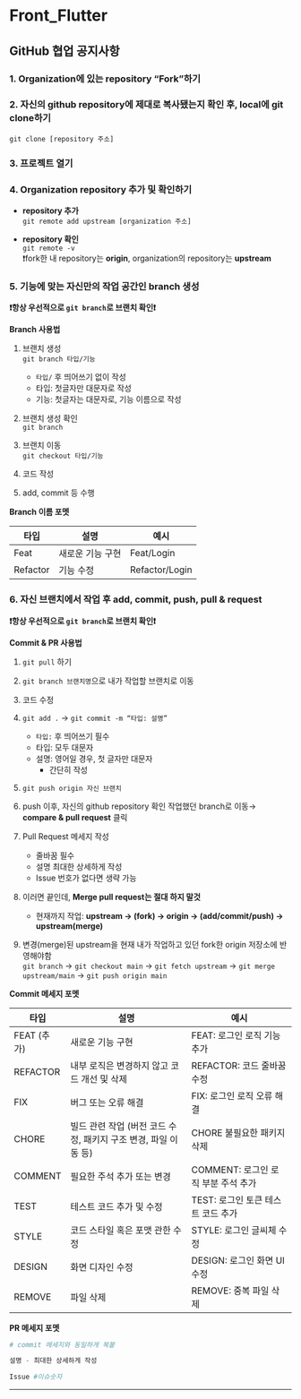 # Front_Flutter

## **GitHub 협업 공지사항**

### 1. **Organization에 있는 repository “Fork”하기**

### 2. **자신의 github repository에 제대로 복사됐는지 확인 후, local에 git clone하기**
`git clone [repository 주소]`

### 3. **프로젝트 열기**

### 4. Organization repository 추가 및 확인하기
- **repository 추가** </br>
    `git remote add upstream [organization 주소]`
    
- **repository 확인** </br>
    `git remote -v` </br>
      ❗fork한 내 repository는 **origin**, organization의 repository는 **upstream**

### 5.  **기능에 맞는 자신만의 작업 공간인 branch 생성**

**❗항상 우선적으로 `git branch`로 브랜치 확인❗**
 
**Branch 사용법**

1. 브랜치 생성 </br>
    `git branch 타입/기능`
    - `타입/`  후 띄어쓰기 없이 작성
    - 타입: 첫글자만 대문자로 작성
    - 기능: 첫글자는 대문자로, 기능 이름으로 작성
      
2. 브랜치 생성 확인 </br>
    `git branch`
    
3. 브랜치 이동 </br>
    `git checkout 타입/기능`
    
4. 코드 작성
5. add, commit 등 수행

**Branch 이름 포멧**

| 타입 | 설명 | 예시 |
| --- | --- | --- |
| Feat | 새로운 기능 구현 | Feat/Login |
| Refactor | 기능 수정  | Refactor/Login |

### 6. 자신 브랜치에서 작업 후 add, commit, push, pull & request

**❗항상 우선적으로 `git branch`로 브랜치 확인❗**

**Commit & PR 사용법**

1. `git pull` 하기
2. `git branch 브랜치명`으로 내가 작업할 브랜치로 이동
3. 코드 수정
4. `git add .` → `git commit -m “타입: 설명”`
    - `타입:` 후 띄어쓰기 필수
    - 타입: 모두 대문자
    - 설명: 영어일 경우, 첫 글자만 대문자
        - 간단히 작성
  
5. `git push origin 자신 브랜치`

6. push 이후, 자신의 github repository 확인 
    작업했던 branch로 이동→ **compare & pull request** 클릭

7. Pull Request 메세지 작성
    - 줄바꿈 필수
    - 설명 최대한 상세하게 작성
    - Issue 번호가 없다면 생략 가능
    
8. 이러면 끝인데, **Merge pull request는 절대 하지 말것** 
    - 현재까지 작업: **upstream -> (fork) -> origin -> (add/commit/push) -> upstream(merge)**
    
9. 변경(merge)된 upstream을 현재 내가 작업하고 있던 fork한 origin 저장소에 반영해야함 </br>
    `git branch` → `git checkout main` → `git fetch upstream` → `git merge upstream/main`
    → `git push origin main`

**Commit 메세지 포멧**

| 타입 | 설명 | 예시 |
| --- | --- | --- |
| FEAT (추가) | 새로운 기능 구현 | FEAT: 로그인 로직 기능 추가 |
| REFACTOR | 내부 로직은 변경하지 않고 코드 개선 및 삭제 | REFACTOR: 코드 줄바꿈 수정 |
| FIX | 버그 또는 오류 해결 | FIX: 로그인 로직 오류 해결 |
| CHORE | 빌드 관련 작업 (버전 코드 수정, 패키지 구조 변경, 파일 이동 등) | CHORE 불필요한 패키지 삭제 |
| COMMENT | 필요한 주석 추가 또는 변경 | COMMENT: 로그인 로직 부분 주석 추가 |
| TEST | 테스트 코드 추가 및 수정 | TEST: 로그인 토큰 테스트 코드 추가 |
| STYLE | 코드 스타일 혹은 포맷 관한 수정 | STYLE: 로그인 글씨체 수정 |
| DESIGN | 화면 디자인 수정 | DESIGN: 로그인 화면 UI 수정 |
| REMOVE | 파일 삭제 | REMOVE: 중복 파일 삭제 |

**PR 메세지 포멧**

```python
# commit 메세지와 동일하게 복붙

설명 - 최대한 상세하게 작성

Issue #이슈숫자
```

---
